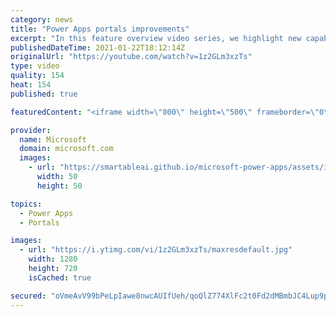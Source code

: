 ```yaml
---
category: news
title: "Power Apps portals improvements"
excerpt: "In this feature overview video series, we highlight new capabilities included in the latest update to Microsoft Power Apps.  Power Apps portals improvements bring new capabilities for makers and developers by providing a new identity management configuration experience with enhanced functionality to"
publishedDateTime: 2021-01-22T18:12:14Z
originalUrl: "https://youtube.com/watch?v=1z2GLm3xzTs"
type: video
quality: 154
heat: 154
published: true

featuredContent: "<iframe width=\"800\" height=\"500\" frameborder=\"0\" src=\"https://www.youtube.com/embed/1z2GLm3xzTs\" allow=\"accelerometer; autoplay; encrypted-media; gyroscope; picture-in-picture\" allowfullscreen></iframe>"

provider:
  name: Microsoft
  domain: microsoft.com
  images:
    - url: "https://smartableai.github.io/microsoft-power-apps/assets/images/organizations/microsoft.com-50x50.jpg"
      width: 50
      height: 50

topics:
  - Power Apps
  - Portals

images:
  - url: "https://i.ytimg.com/vi/1z2GLm3xzTs/maxresdefault.jpg"
    width: 1280
    height: 720
    isCached: true

secured: "oVmeAvV99bPeLpIawe8nwcAUIfUeh/qoQlZ774XlFc2t0Fd2dMBmbJC4Lup9pbYw/84ZYUrbJN5f4qQdwpjVLNeV9Agz2LpkzL23PcezYY07oj9n2tlc/xIBVJPPkL63UouV60qpG4A3143BgSdV1NrFzWRBE87hWh/Dju21lDV24ZDuW1A2+jnZMeunYh08Slfuyq+E4vGJ63eR4Yd502RfbeqaaEg30Z9CrkMJIu8De26i/A1XIq6ilZU+3F7JoAnbI/E/2EgPMZ8mcnvdkAZvewACLvN/7qjQnm0ycwMUw+UNI82JJ4vIJybyVXQOSKmpwTmOjkwyeF+NGJgbKmFEqaa1cmV3r7FEQTDRWi2EOyq4prziVjjfzAYy2Mg69CEX5jFDisNcNMsRF6MeLH57tNH6FucOzE0XYGFA7x2OBiJJ98AAkRUxBRFOK35X;0WhYzH+hANFvx3klDxcYmw=="
---
```


